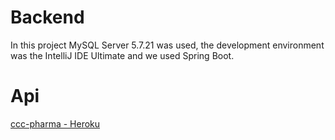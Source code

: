 # Backend

In this project MySQL Server 5.7.21 was used, the development environment was the IntelliJ IDE Ultimate and we used Spring Boot.

# Api

[ccc-pharma - Heroku](https://cccpharma-server02.herokuapp.com/swagger-ui.html)
